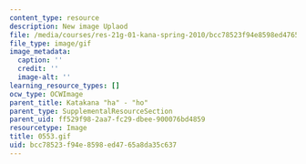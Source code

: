 ```yaml
---
content_type: resource
description: New image Uplaod
file: /media/courses/res-21g-01-kana-spring-2010/bcc78523f94e8598ed4765a8da35c637_0553.gif
file_type: image/gif
image_metadata:
  caption: ''
  credit: ''
  image-alt: ''
learning_resource_types: []
ocw_type: OCWImage
parent_title: Katakana "ha" - "ho"
parent_type: SupplementalResourceSection
parent_uid: ff529f98-2aa7-fc29-dbee-900076bd4859
resourcetype: Image
title: 0553.gif
uid: bcc78523-f94e-8598-ed47-65a8da35c637
---
```

